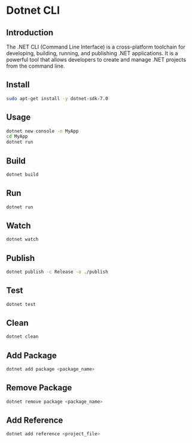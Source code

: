 # Dotnet  CLI

## Introduction

The .NET CLI (Command Line Interface) is a cross-platform toolchain for developing, building, running, and publishing .NET applications. It is a powerful tool that allows developers to create and manage .NET projects from the command line.

## Install

```bash
sudo apt-get install -y dotnet-sdk-7.0
```
## Usage

```bash
dotnet new console -n MyApp
cd MyApp
dotnet run
```
## Build

```bash
dotnet build
```
## Run

```bash
dotnet run
```

## Watch

```bash
dotnet watch
```

## Publish

```bash
dotnet publish -c Release -o ./publish
```
## Test

```bash
dotnet test
```
## Clean

```bash
dotnet clean
```
## Add Package

```bash
dotnet add package <package_name>
```
## Remove Package

```bash
dotnet remove package <package_name>
```
## Add Reference

```bash
dotnet add reference <project_file>
```